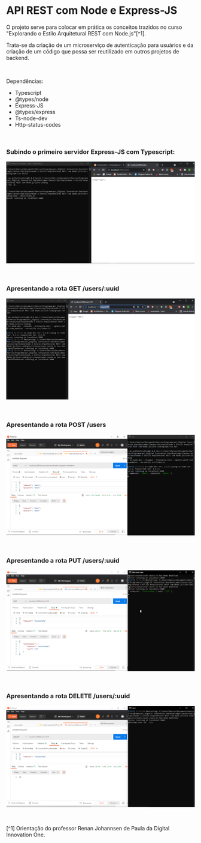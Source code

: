 # API REST com Node e Express-JS

O projeto serve para colocar em prática os conceitos trazidos no curso "Explorando o Estilo Arquitetural REST com Node.js"[^1]. 

Trata-se da criação de um microserviço de autenticação para usuários e da criação de um código que possa ser reutilizado em outros projetos de backend.





<br />

Dependências:

- Typescript
- @types/node
- Express-JS
- @types/express
- Ts-node-dev
- Http-status-codes





<br />

### Subindo o primeiro servidor Express-JS com Typescript:
![Subindo o primeiro servidor com typescript](/public/images/subindo-primeiro-servidor-typescript.png)



<br />

### Apresentando a rota GET /users/:uuid
![Apresentando a rota get users id](/public/images/rota-get-users-id.png)



<br />

### Apresentando a rota POST /users
![Apresentando a rota post users](/public/images/rota-post-users.png)


<br />

### Apresentando a rota PUT /users/:uuid
![Apresentando a rota put users id](/public/images/rota-put-users-id.png)


<br />

### Apresentando a rota DELETE /users/:uuid
![Apresentando a rota delete users id](/public/images/rota-delete-users-id.png)



<br />

[^1] Orientação do professor Renan Johannsen de Paula da Digital Innovation One.








